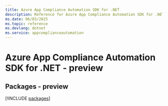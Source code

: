 ```yaml
---
title: Azure App Compliance Automation SDK for .NET
description: Reference for Azure App Compliance Automation SDK for .NET
ms.date: 06/03/2025
ms.topic: reference
ms.devlang: dotnet
ms.service: appcomplianceautomation
---
```

# Azure App Compliance Automation SDK for .NET - preview
## Packages - preview
[!INCLUDE [packages](app-compliance-automation-index.md)]
